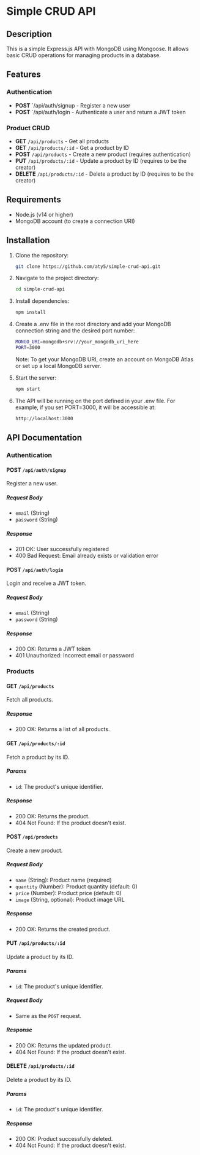 # Simple CRUD API

## Description

This is a simple Express.js API with MongoDB using Mongoose. It allows basic CRUD operations for managing products in a database.

## Features

### Authentication

- **POST** `/api/auth/signup - Register a new user
- **POST** `/api/auth/login - Authenticate a user and return a JWT token

### Product CRUD

- **GET** `/api/products` - Get all products
- **GET** `/api/products/:id` - Get a product by ID
- **POST** `/api/products` - Create a new product (requires authentication)
- **PUT** `/api/products/:id` - Update a product by ID (requires to be the creator)
- **DELETE** `/api/products/:id` - Delete a product by ID (requires to be the creator)

## Requirements

- Node.js (v14 or higher)
- MongoDB account (to create a connection URI)

## Installation

1. Clone the repository:
   ```bash
   git clone https://github.com/aty5/simple-crud-api.git
   ```
2. Navigate to the project directory:
   ```bash
   cd simple-crud-api
   ```
3. Install dependencies:
   ```bash
   npm install
   ```
4. Create a .env file in the root directory and add your MongoDB connection string and the desired port number:
   ```bash
   MONGO_URI=mongodb+srv://your_mongodb_uri_here
   PORT=3000
   ```
   Note: To get your MongoDB URI, create an account on MongoDB Atlas or set up a local MongoDB server.
   
5. Start the server:
   ```bash
   npm start
   ```
6. The API will be running on the port defined in your .env file.
   For example, if you set PORT=3000, it will be accessible at:
   ```bash
   http://localhost:3000
   ```

## API Documentation

### Authentication

#### POST `/api/auth/signup`

Register a new user.

##### Request Body
- `email` (String)
- `password` (String)

##### Response
- 201 OK: User successfully registered
- 400 Bad Request: Email already exists or validation error

#### POST `/api/auth/login`
Login and receive a JWT token.

##### Request Body
- `email` (String)
- `password` (String)

##### Response
- 200 OK: Returns a JWT token
- 401 Unauthorized: Incorrect email or password

### Products

#### GET `/api/products`
Fetch all products.

##### Response
- 200 OK: Returns a list of all products.

#### GET `/api/products/:id`
Fetch a product by its ID.

##### Params
- `id`: The product's unique identifier.

##### Response
- 200 OK: Returns the product.
- 404 Not Found: If the product doesn't exist.

#### POST `/api/products`
Create a new product.

##### Request Body
- `name` (String): Product name (required)
- `quantity` (Number): Product quantity (default: 0)
- `price` (Number): Product price (default: 0)
- `image` (String, optional): Product image URL

##### Response
- 200 OK: Returns the created product.

#### PUT `/api/products/:id`
Update a product by its ID.

##### Params
- `id`: The product's unique identifier.

##### Request Body
- Same as the `POST` request.

##### Response
- 200 OK: Returns the updated product.
- 404 Not Found: If the product doesn't exist.

#### DELETE `/api/products/:id`
Delete a product by its ID.

##### Params
- `id`: The product's unique identifier.

##### Response
- 200 OK: Product successfully deleted.
- 404 Not Found: If the product doesn't exist.
